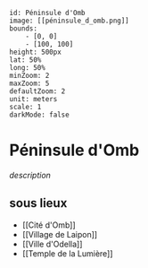 ```leaflet 
id: Péninsule d'Omb 
image: [[péninsule_d_omb.png]] 
bounds:
    - [0, 0]
    - [100, 100]
height: 500px 
lat: 50%
long: 50%
minZoom: 2 
maxZoom: 5 
defaultZoom: 2 
unit: meters 
scale: 1 
darkMode: false 
```
# Péninsule d'Omb
*description*

## sous lieux
- [[Cité d'Omb]]
- [[Village de Laipon]]
- [[Ville d'Odella]]
- [[Temple de la Lumière]]
